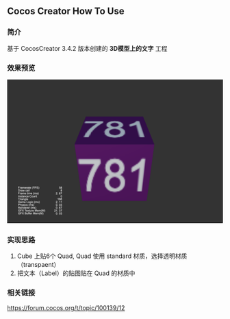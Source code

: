 ## Cocos Creator How To Use

### 简介

基于 CocosCreator 3.4.2 版本创建的 **3D模型上的文字** 工程

### 效果预览
![image](../../image/202205/2022051701.png)

### 实现思路
1. Cube 上贴6个 Quad, Quad 使用 standard 材质，选择透明材质（transpaent）
2. 把文本（Label）的贴图贴在 Quad 的材质中

### 相关链接
https://forum.cocos.org/t/topic/100139/12